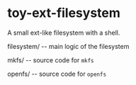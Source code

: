 # toy-ext-filesystem

A small ext-like filesystem with a shell.

filesystem/ -- main logic of the filesystem

mkfs/ -- source code for `mkfs`

openfs/ -- source code for `openfs`
